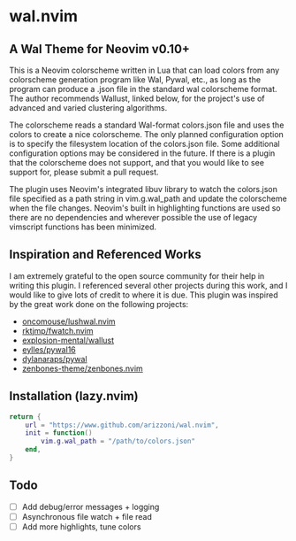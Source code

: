 # wal.nvim

## A Wal Theme for Neovim v0.10+
This is a Neovim colorscheme written in Lua that can load colors from any
colorscheme generation program like Wal, Pywal, etc., as long as the program
can produce a .json file in the standard wal colorscheme format. The author
recommends Wallust, linked below, for the project's use of advanced and varied
clustering algorithms.

The colorscheme reads a standard Wal-format colors.json file and uses the
colors to create a nice colorscheme. The only planned configuration option is
to specify the filesystem location of the colors.json file. Some additional
configuration options may be considered in the future. If there is a plugin
that the colorscheme does not support, and that you would like to see support
for, please submit a pull request.

The plugin uses Neovim's integrated libuv library to watch the colors.json file
specified as a path string in vim.g.wal_path and update the colorscheme when
the file changes. Neovim's built in highlighting functions are used so there
are no dependencies and wherever possible the use of legacy vimscript functions
has been minimized.

## Inspiration and Referenced Works
I am extremely grateful to the open source community for their help in writing
this plugin. I referenced several other projects during this work, and I would
like to give lots of credit to where it is due. This plugin was inspired by
the great work done on the following projects:

- [oncomouse/lushwal.nvim](https://github.com/oncomouse/lushwal.nvim)
- [rktjmp/fwatch.nvim](https://github.com/rktjmp/fwatch.nvim)
- [explosion-mental/wallust](https://codeberg.org/explosion-mental/wallust)
- [eylles/pywal16](https://github.com/eylles/pywal16)
- [dylanaraps/pywal](https://github.com/dylanaraps/pywal)
- [zenbones-theme/zenbones.nvim](https://github.com/zenbones-theme/zenbones.nvim)

## Installation (lazy.nvim)
```Lua
return {
	url = "https://www.github.com/arizzoni/wal.nvim",
	init = function()
		vim.g.wal_path = "/path/to/colors.json"
	end,
}
```

## Todo
- [ ] Add debug/error messages + logging
- [ ] Asynchronous file watch + file read
- [ ] Add more highlights, tune colors
